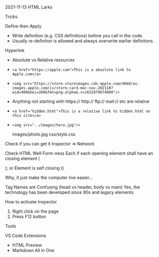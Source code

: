 
2021-11-13 HTML Larks

Tricks

Define then Apply
- Write definition (e.g. CSS definitions) before you call in the code.
- Usually re-definiton is allowed and always overwrite earlier definitons.

Hyperlink
- Absolute vs Relative resources
- `<a href="https://apple.com">This is a absolute link to Apple.com</a>`

- `<img src="https://store.storeimages.cdn-apple.com/4668/as-images.apple.com/is/store-card-mac-nav-202110?wid=400&hei=260&fmt=png-alpha&.v=1632870674000"/>`

- Anything not starting with https:// http:// ftp:// mail:// etc are relative

- `<a href="hidden.html">This is a relative link to hidden.html on this site</a>`
-  `<img src="../images/hero.jpg"/>`

     images/photo.jpg
     css/style.css

Check if you can get it
Inspector => Network 

Check HTML Well Form-ness
Each if each opening element shall have an closing element (<p> </p>); or
Element is self closing (<img />)

Why, it just make the computer live easier...

Tag Names are Confusing (head vs header, body vs main)
Yes, the technology has been developed since 90s and legacy elements 

How to activate Inspector
1. Right click on the page
2. Press F12 button


Tools

VS Code Extensions
- HTML Preview
- Markdown All in One

